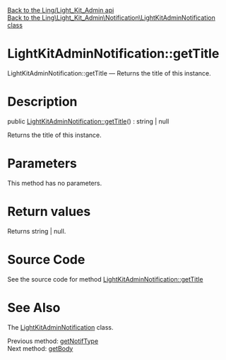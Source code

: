 [Back to the Ling/Light_Kit_Admin api](https://github.com/lingtalfi/Light_Kit_Admin/blob/master/doc/api/Ling/Light_Kit_Admin.md)<br>
[Back to the Ling\Light_Kit_Admin\Notification\LightKitAdminNotification class](https://github.com/lingtalfi/Light_Kit_Admin/blob/master/doc/api/Ling/Light_Kit_Admin/Notification/LightKitAdminNotification.md)


LightKitAdminNotification::getTitle
================



LightKitAdminNotification::getTitle — Returns the title of this instance.




Description
================


public [LightKitAdminNotification::getTitle](https://github.com/lingtalfi/Light_Kit_Admin/blob/master/doc/api/Ling/Light_Kit_Admin/Notification/LightKitAdminNotification/getTitle.md)() : string | null




Returns the title of this instance.




Parameters
================

This method has no parameters.


Return values
================

Returns string | null.








Source Code
===========
See the source code for method [LightKitAdminNotification::getTitle](https://github.com/lingtalfi/Light_Kit_Admin/blob/master/Notification/LightKitAdminNotification.php#L209-L212)


See Also
================

The [LightKitAdminNotification](https://github.com/lingtalfi/Light_Kit_Admin/blob/master/doc/api/Ling/Light_Kit_Admin/Notification/LightKitAdminNotification.md) class.

Previous method: [getNotifType](https://github.com/lingtalfi/Light_Kit_Admin/blob/master/doc/api/Ling/Light_Kit_Admin/Notification/LightKitAdminNotification/getNotifType.md)<br>Next method: [getBody](https://github.com/lingtalfi/Light_Kit_Admin/blob/master/doc/api/Ling/Light_Kit_Admin/Notification/LightKitAdminNotification/getBody.md)<br>

